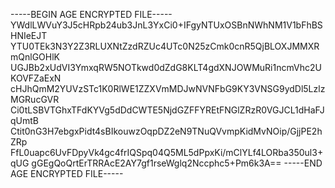 -----BEGIN AGE ENCRYPTED FILE-----
YWdlLWVuY3J5cHRpb24ub3JnL3YxCi0+IFgyNTUxOSBnNWhNM1V1bFhBSHNIeEJT
YTU0TEk3N3Y2Z3RLUXNtZzdRZUc4UTc0N25zCmk0cnR5QjBLOXJMMXRmQnlGOHlK
UGJBb2xUdVI3YmxqRW5NOTkwd0dZdG8KLT4gdXNJOWMuRi1ncmVhc2UKOVFZaExN
cHJhQmM2YUVzSTc1K0RlWE1ZZXVmMDJwNVNFbG9KY3VNSG9ydDl5LzlzMGRucGVR
Ci0tLSBVTGhxTFdKYVg5dDdCWTE5NjdGZFFYREtFNGlZRzR0VGJCL1dHaFJqUmtB
Ctit0nG3H7ebgxPidt4sBIkouwzOqpDZ2eN9TNuQVvmpKidMvNOip/GjjPE2hZRp
FfL0uapc6UvFDpyVk4gc4frIQSpq04Q5ML5dPpxKi/mClYLf4LORba350ul3+qUG
gGEgQoQrtErTRRAcE2AY7gf1rseWglq2Nccphc5+Pm6k3A==
-----END AGE ENCRYPTED FILE-----
